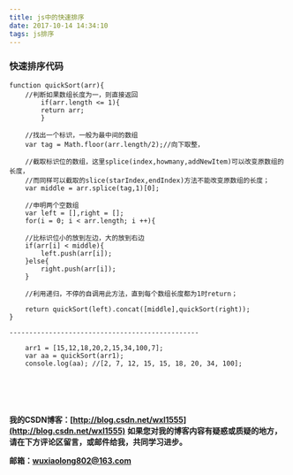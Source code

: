 ```yaml
---
title: js中的快速排序
date: 2017-10-14 14:34:10
tags: js排序
---
```

### 快速排序代码

```
function quickSort(arr){
    //判断如果数组长度为一，则直接返回
        if(arr.length <= 1){
	    return arr;
        }
			
	//找出一个标识，一般为最中间的数组
	var tag = Math.floor(arr.length/2);//向下取整，
			
	//截取标识位的数组，这里splice(index,howmany,addNewItem)可以改变原数组的长度，
	//而同样可以截取的slice(starIndex,endIndex)方法不能改变原数组的长度；			
	var middle = arr.splice(tag,1)[0];
		
	//申明两个空数组
	var left = [],right = [];
	for(i = 0; i < arr.length; i ++){
			
	//比标识位小的放到左边，大的放到右边
	if(arr[i] < middle){
	    left.push(arr[i]);
	}else{
		right.push(arr[i]);
	}

	//利用递归，不停的自调用此方法，直到每个数组长度都为1时return；
			
	return quickSort(left).concat([middle],quickSort(right));
}

------------------------------------------------

    arr1 = [15,12,18,20,2,15,34,100,7];
	var aa = quickSort(arr1);
	console.log(aa); //[2, 7, 12, 15, 15, 18, 20, 34, 100];
	



		
```
**我的CSDN博客：[http://blog.csdn.net/wxl1555](http://blog.csdn.net/wxl1555)**
**如果您对我的博客内容有疑惑或质疑的地方，请在下方评论区留言，或邮件给我，共同学习进步。**

**邮箱：wuxiaolong802@163.com**

